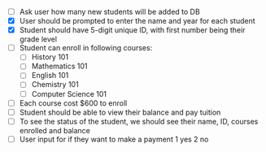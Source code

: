 - [ ] Ask user how many new students will be added to DB
- [x] User should be prompted to enter the name and year for each student
- [x] Student should have 5-digit unique ID, with first number being their grade level
- [ ] Student can enroll in following courses: 
	- [ ] History 101
	- [ ] Mathematics 101
	- [ ] English 101
	- [ ] Chemistry 101
	- [ ] Computer Science 101
- [ ] Each course cost $600 to enroll 
- [ ] Student should be able to view their balance and pay tuition
- [ ] To see the status of the student, we should see their name, ID, courses enrolled and balance
- [ ] User input for if they want to make a payment 1 yes 2 no